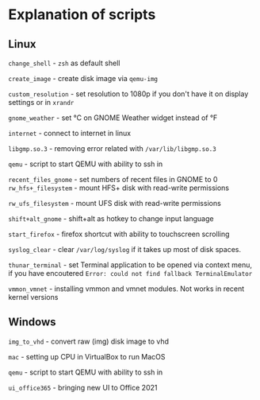 # Explanation of scripts

## Linux

`change_shell` \- `zsh` as default shell

`create_image` \- create disk image via `qemu-img`

`custom_resolution` \- set resolution to 1080p if you don't have it on display settings or in `xrandr`

`gnome_weather` \- set °С on GNOME Weather widget instead of °F

`internet` \- connect to internet in linux

`libgmp.so.3` \- removing error related with `/var/lib/libgmp.so.3`

`qemu` \- script to start QEMU with ability to ssh in

`recent_files_gnome` \- set numbers of recent files in GNOME to 0
`rw_hfs+_filesystem` \- mount HFS+ disk with read-write permissions

`rw_ufs_filesystem` \- mount UFS disk with read-write permissions

`shift+alt_gnome` \- shift+alt as hotkey to change input language

`start_firefox` \- firefox shortcut with ability to touchscreen scrolling

`syslog_clear` \- clear `/var/log/syslog` if it takes up most of disk spaces.

`thunar_terminal` \- set Terminal application to be opened via context menu, if you have encoutered `Error: could not find fallback TerminalEmulator`

`vmmon_vmnet` \- installing vmmon and vmnet modules. Not works in recent kernel versions

## Windows

`img_to_vhd` \- convert raw (img) disk image to vhd

`mac` \- setting up CPU in VirtualBox to run MacOS

`qemu` \- script to start QEMU with ability to ssh in

`ui_office365` \- bringing new UI to Office 2021